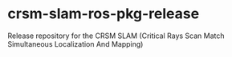 crsm-slam-ros-pkg-release
=========================

Release repository for the CRSM SLAM (Critical Rays Scan Match Simultaneous Localization And Mapping)
